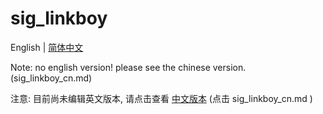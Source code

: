 ﻿# sig_linkboy
English | [简体中文](./sig_linkboy_cn.md)

Note: no english version! please see the chinese version. (sig_linkboy_cn.md)

注意: 目前尚未编辑英文版本, 请点击查看 [中文版本](./sig_linkboy_cn.md) (点击 sig_linkboy_cn.md )


